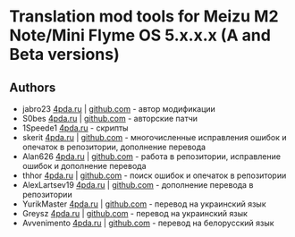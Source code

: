# Translation mod tools for Meizu M2 Note/Mini Flyme OS 5.x.x.x (A and Beta versions)

Authors
-------------------

- jabro23 [4pda.ru](http://4pda.ru/forum/index.php?showuser=2144853) | [github.com](https://github.com/jabro23) - автор модификации
- S0bes [4pda.ru](http://4pda.ru/forum/index.php?showuser=1638237) | [github.com]( https://github.com/s0bes) - авторские патчи
- 1Speede1 [4pda.ru](http://4pda.ru/forum/index.php?showuser=3110746) - скрипты
- skerit [4pda.ru](http://4pda.ru/forum/index.php?showuser=2888065) | [github.com](https://github.com/skerit4pda) - многочисленные исправления ошибок и опечаток в репозитории, дополнение перевода
- Alan626 [4pda.ru](http://4pda.ru/forum/index.php?showuser=2478679) | [github.com](https://github.com/Alan626-Encore96) - работа в репозитории, исправление ошибок и дополнение перевода
- thhor [4pda.ru](http://4pda.ru/forum/index.php?showuser=1567840) | [github.com](https://github.com/thhor) - поиск ошибок и опечаток в репозитории
- AlexLartsev19 [4pda.ru](http://4pda.ru/forum/index.php?showuser=4647584) | [github.com](https://github.com/AlexLartsev19) - дополнение перевода в репозитории
- YurikMaster [4pda.ru](http://4pda.ru/forum/index.php?showuser=797255) | [github.com](https://github.com/YurikMaster) - перевод на украинский язык
- Greysz [4pda.ru](http://4pda.ru/forum/index.php?showuser=5552977) | [github.com](https://github.com/Greysz) - перевод на украинский язык
- Avvenimento [4pda.ru](http://4pda.ru/forum/index.php?showuser=3782334) | [github.com](https://github.com/Avvenimento) - перевод на белорусский язык
